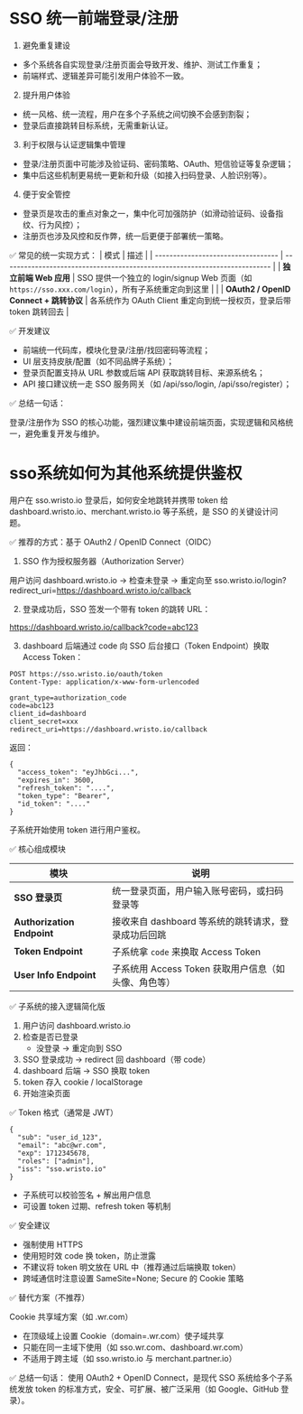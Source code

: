 # SSO 统一前端登录/注册

1. 避免重复建设
- 多个系统各自实现登录/注册页面会导致开发、维护、测试工作重复；
- 前端样式、逻辑差异可能引发用户体验不一致。

2. 提升用户体验
- 统一风格、统一流程，用户在多个子系统之间切换不会感到割裂；
- 登录后直接跳转目标系统，无需重新认证。

3. 利于权限与认证逻辑集中管理
- 登录/注册页面中可能涉及验证码、密码策略、OAuth、短信验证等复杂逻辑；
- 集中后这些机制更易统一更新和升级（如接入扫码登录、人脸识别等）。

4. 便于安全管控
- 登录页是攻击的重点对象之一，集中化可加强防护（如滑动验证码、设备指纹、行为风控）；
- 注册页也涉及风控和反作弊，统一后更便于部署统一策略。

✅ 常见的统一实现方式：
| 模式                                 | 描述                                                                         |
| ---------------------------------- | -------------------------------------------------------------------------- |
| **独立前端 Web 应用**                    | SSO 提供一个独立的 login/signup Web 页面（如 `https://sso.xxx.com/login`），所有子系统重定向到这里 |                       |
| **OAuth2 / OpenID Connect + 跳转协议** | 各系统作为 OAuth Client 重定向到统一授权页，登录后带 token 跳转回去                               |

✅ 开发建议
- 前端统一代码库，模块化登录/注册/找回密码等流程；
- UI 层支持皮肤/配置（如不同品牌子系统）；
- 登录页配置支持从 URL 参数或后端 API 获取跳转目标、来源系统名；
- API 接口建议统一走 SSO 服务网关（如 /api/sso/login, /api/sso/register）；

✅ 总结一句话：

登录/注册作为 SSO 的核心功能，强烈建议集中建设前端页面，实现逻辑和风格统一，避免重复开发与维护。

# sso系统如何为其他系统提供鉴权

用户在 sso.wristo.io 登录后，如何安全地跳转并携带 token 给 dashboard.wristo.io、merchant.wristo.io 等子系统，是 SSO 的关键设计问题。

✅ 推荐的方式：基于 OAuth2 / OpenID Connect（OIDC）

1. SSO 作为授权服务器（Authorization Server）

用户访问 dashboard.wristo.io → 检查未登录 → 重定向至 sso.wristo.io/login?redirect_uri=https://dashboard.wristo.io/callback

2. 登录成功后，SSO 签发一个带有 token 的跳转 URL：

https://dashboard.wristo.io/callback?code=abc123

3. dashboard 后端通过 code 向 SSO 后台接口（Token Endpoint）换取 Access Token：

```
POST https://sso.wristo.io/oauth/token
Content-Type: application/x-www-form-urlencoded

grant_type=authorization_code
code=abc123
client_id=dashboard
client_secret=xxx
redirect_uri=https://dashboard.wristo.io/callback
```

返回：

```
{
  "access_token": "eyJhbGci...",
  "expires_in": 3600,
  "refresh_token": "....",
  "token_type": "Bearer",
  "id_token": "...."
}
```

子系统开始使用 token 进行用户鉴权。

✅ 核心组成模块

| 模块                         | 说明                                |
| -------------------------- | --------------------------------- |
| **SSO 登录页**                | 统一登录页面，用户输入账号密码，或扫码登录等            |
| **Authorization Endpoint** | 接收来自 dashboard 等系统的跳转请求，登录成功后回跳   |
| **Token Endpoint**         | 子系统拿 `code` 来换取 Access Token      |
| **User Info Endpoint**     | 子系统用 Access Token 获取用户信息（如头像、角色等） |

✅ 子系统的接入逻辑简化版

1. 用户访问 dashboard.wristo.io
2. 检查是否已登录
   - 没登录 → 重定向到 SSO
3. SSO 登录成功 → redirect 回 dashboard（带 code）
4. dashboard 后端 → SSO 换取 token
5. token 存入 cookie / localStorage
6. 开始渲染页面


✅ Token 格式（通常是 JWT）

```
{
  "sub": "user_id_123",
  "email": "abc@wr.com",
  "exp": 1712345678,
  "roles": ["admin"],
  "iss": "sso.wristo.io"
}
```

- 子系统可以校验签名 + 解出用户信息
- 可设置 token 过期、refresh token 等机制


✅ 安全建议

- 强制使用 HTTPS
- 使用短时效 code 换 token，防止泄露
- 不建议将 token 明文放在 URL 中（推荐通过后端换取 token）
- 跨域通信时注意设置 SameSite=None; Secure 的 Cookie 策略


✅ 替代方案（不推荐）

Cookie 共享域方案（如 .wr.com）
- 在顶级域上设置 Cookie（domain=.wr.com）使子域共享
- 只能在同一主域下使用（如 sso.wr.com、dashboard.wr.com）
- 不适用于跨主域（如 sso.wristo.io 与 merchant.partner.io）

✅ 总结一句话：
使用 OAuth2 + OpenID Connect，是现代 SSO 系统给多个子系统发放 token 的标准方式，安全、可扩展、被广泛采用（如 Google、GitHub 登录）。





